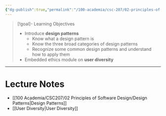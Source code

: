 ```yaml
---
{"dg-publish":true,"permalink":"/100-academia/csc-207/02-principles-of-software-design/week-8-design-patterns-user-diversity-ethics/","tags":["cs","java","lecture","note","university"],"created":"2024-10-24T19:23:58.589-04:00","updated":"2024-10-25T01:02:10.890-04:00"}
---
```



> [!goal]- Learning Objectives
> - Introduce **design patterns**
>     - Know what a design pattern is
>     - Know the three broad categories of design patterns
>     - Recognize some common design patterns and understand how to apply them
> - Embedded ethics module on **user diversity**

---

# Lecture Notes

- [[100 Academia/CSC207/02 Principles of Software Design/Design Patterns\|Design Patterns]]
- [[User Diversity\|User Diversity]]